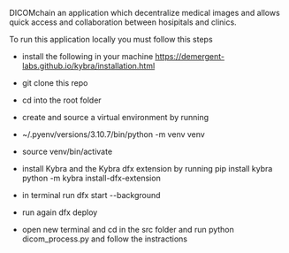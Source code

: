 DICOMchain an application which decentralize medical images and allows quick access and collaboration between hosipitals and clinics.

To run this application locally you must follow this steps

 - install the following in your machine
   https://demergent-labs.github.io/kybra/installation.html
- git clone this repo
- cd into the root folder
- create and source a virtual environment by running
-  ~/.pyenv/versions/3.10.7/bin/python -m venv venv
-   source venv/bin/activate
- install Kybra and the Kybra dfx extension by running
   pip install kybra
   python -m kybra install-dfx-extension

- in terminal run  dfx start --background
- run again dfx deploy
- open new terminal and cd in the src folder and run python dicom_process.py and follow the instractions
